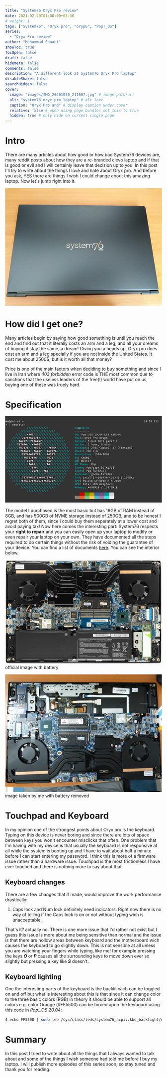 ```yaml
---
title: "System76 Oryx Pro review"
date: 2021-02-20T01:00:09+03:30
# weight: 1
tags: ["System76", "Oryx pro", "oryp6", "Pop!_OS"]
series:
  - "Oryx Pro review"
author: "Mohammad Shoaei"
showToc: true
TocOpen: false
draft: false
hidemeta: false
comments: false
description: "A different look at System76 Oryx Pro laptop"
disableShare: false
searchHidden: false
cover:
  image: "images/IMG_20201030_211607.jpg" # image path/url
  alt: "system76 oryx pro laptop" # alt text
  caption: "Oryx Pro and" # display caption under cover
  relative: false # when using page bundles set this to true
  hidden: true # only hide on current single page
---
```


# Intro

There are many articles about how good or how bad System76 devices are, many reddit posts about how they are a re-branded clevo laptop and if that is good or evil and I will certainly leave that decision up to you! In this post I'll try to write about the things I love and hate about Oryx pro. And before you ask, YES there are things I wish I could change about this amazing laptop. Now let's jump right into it.

![System76 Oryx pro laptop](images/IMG_20200813_163238.jpg)

# How did I get one?

Many articles begin by saying how good something is until you reach the end and find out that it literally costs an arm and a leg, and all your dreams of buying it stay the same, a dream! Giving you a heads up, Oryx pro does cost an arm and a leg specially if you are not inside the United States. It cost me about 2500$, but is it worth all that money?

Price is one of the main factors when deciding to buy something and since I live in Iran where _403 forbidden_ error code is THE most common due to sanctions that the useless leaders of the free(!) world have put on us, buying one of these was truely hard.

# Specification

![system configuration](images/neofetch.png)

The model I purchased is the most basic but has 16GB of RAM instead of 8GB, and has 500GB of NVME storage instead of 250GB, and to be honest I regret both of them, since I could buy them seperately at a lower cost and avoid paying tax! Now here comes the interesting part: System76 respects your **right to repair** and you can easily open up your laptop to modify or even repair your laptop on your own. They have documented all the steps required to do certain things without the risk of voiding the guarantee of your device. You can find a list of documents [here](https://support.system76.com/articles/service-manuals/). You can see the interior below.

![inside view with battery (official)](images/interior.jpg)
official image with battery

![inside view without battery](images/IMG_20200815_221721.jpg)
image taken by me with battery removed

# Touchpad and Keyboard

In my opinion one of the strongest points about Oryx pro is the keyboard. Typing on this device is never boring and since there are lots of space between keys you won't encounter misclicks that often. One problem that I'm having with my device is that usually the keyboard is not responsive at all while the system is booting up and I have to wait about half a minute before I can start entering my password. I think this is more of a firmware issue rather than a hardware issue. Touchpad is the most frictionless I have ever touched and there is nothing more to say about that.

## Keyboard changes

There are a few changes that if made, would improve the work performance drastically:

1. Caps lock and Num lock definitely need indicators. Right now there is no way of telling if the Caps lock is on or not without typing wich is unacceptable.

That's it? actually no. There is one more issue that I'd rather not exist but I guess this issue is more about me being sensitive than normal and the issue is that there are hollow areas between keyboard and the motherboard wich causes the keyboard to go slightly down. This is not sensible at all unless you are watching your fingers while typing, like me! for example pressing the keys **_O_** or **_P_** causes all the surrounding keys to move down ever so slightly but pressing a key like **_S_** doesn't.

## Keyboard lighting

One the interesting parts of the keyboard is the backlit wich can be toggled on and off but what is interesting about this is that since it can change color to the three basic colors (RGB) in theory it should be able to support all colors e.g. color Orange (#FF5500) can be forced upon the keyboard using this code in _Pop!\_OS 20.04_:

```bash
$ echo FF5500 | sudo tee /sys/class/leds/system76_acpi::kbd_backlight/color
```

# Summary

In this post I tried to write about all the things that I always wanted to talk about and some of the things I wish someone had told me before I buy my laptop. I will publish more episodes of this series soon, so stay tuned and thank you for reading.
